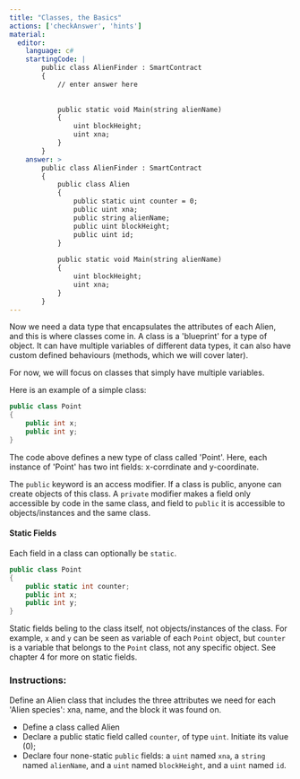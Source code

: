```yaml
---
title: "Classes, the Basics"
actions: ['checkAnswer', 'hints']
material: 
  editor:
    language: c#
    startingCode: |
        public class AlienFinder : SmartContract
        {
            // enter answer here
            
            
            public static void Main(string alienName)
            {
                uint blockHeight;
                uint xna; 
            }
        }
    answer: > 
        public class AlienFinder : SmartContract
        {
            public class Alien
            {
                public static uint counter = 0; 
                public uint xna;
                public string alienName;
                public uint blockHeight;
                public uint id; 
            }
            
            public static void Main(string alienName)
            {
                uint blockHeight;
                uint xna; 
            }
        }
---
```



Now we need a data type that encapsulates the attributes of each Alien, and this is where classes come in. A class is a 'blueprint' for a type of object. It can have multiple variables of different data types, it can also have custom defined behaviours (methods, which we will cover later). 

For now, we will focus on classes that simply have multiple variables. 

Here is an example of a simple class: 

```c#
public class Point
{
    public int x;
    public int y;
}
```

The code above defines a new type of class called 'Point'. Here, each instance of 'Point' has two int fields: x-corrdinate and y-coordinate. 

The `public` keyword is an access modifier. If a class is public, anyone can create objects of this class. A `private` modifier makes a field only accessible by code in the same class, and field to `public` it is accessible to objects/instances and the same class. 

#### Static Fields

Each field in a class can optionally be `static`. 

```c#
public class Point
{
    public static int counter; 
    public int x;
    public int y;
}
```

Static fields beling to the class itself, not objects/instances of the class. For example, `x` and `y` can be seen as variable of each `Point` object, but `counter` is a variable that belongs to the `Point` class, not any specific object. See chapter 4 for more on static fields. 

### Instructions: 

Define an Alien class that includes the three attributes we need for each 'Alien species': xna, name, and the block it was found on. 

- Define a class called Alien
- Declare a public static field called `counter`, of type `uint`. Initiate its value (0); 
- Declare four none-static `public` fields: a `uint` named `xna`, a `string` named `alienName`, and a `uint` named `blockHeight`, and a `uint` named `id`. 

